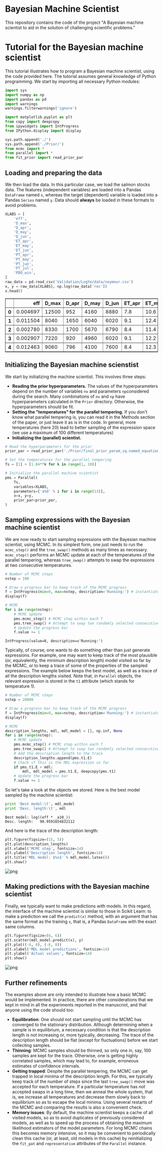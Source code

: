 # Bayesian Machine Scientist #

This repository contains the code of the project "A Bayesian machine scientist to aid in the solution of challenging scientific problems."


# Tutorial for the Bayesian machine scientist 

This tutorial illustrates how to program a Bayesian machine scientist, using the code provided here. The tutorial assumes general knowledge of Python programming. We start by importing all necessary Python modules:


```python
import sys
import numpy as np 
import pandas as pd
import warnings
warnings.filterwarnings('ignore')

import matplotlib.pyplot as plt
from copy import deepcopy
from ipywidgets import IntProgress
from IPython.display import display

sys.path.append('./')
sys.path.append('./Prior/')
from mcmc import *
from parallel import *
from fit_prior import read_prior_par
```

## Loading and preparing the data 

We then load the data. In this particular case, we load the salmon stocks data. The features (independent variables) are loaded into a Pandas `DataFrame` named `x`, whereas the target (dependent) variable is loaded into a Pandas `Series` named `y`. Data should **always** be loaded in these formats to avoid problems. 


```python
XLABS = [
    'eff',
    'D_max',
    'D_apr',
    'D_may',
    'D_jun',
    'ET_apr',
    'ET_may',
    'ET_jun',
    'PT_apr',
    'PT_may',
    'PT_jun',
    'PT_jul',
    'PDO_win',
]
raw_data = pd.read_csv('Validation/LogYe/data/seymour.csv')
x, y = raw_data[XLABS], np.log(raw_data['rec'])
x.head()
```




<div>
<style scoped>
    .dataframe tbody tr th:only-of-type {
        vertical-align: middle;
    }

    .dataframe tbody tr th {
        vertical-align: top;
    }

    .dataframe thead th {
        text-align: right;
    }
</style>
<table border="1" class="dataframe">
  <thead>
    <tr style="text-align: right;">
      <th></th>
      <th>eff</th>
      <th>D_max</th>
      <th>D_apr</th>
      <th>D_may</th>
      <th>D_jun</th>
      <th>ET_apr</th>
      <th>ET_may</th>
      <th>ET_jun</th>
      <th>PT_apr</th>
      <th>PT_may</th>
      <th>PT_jun</th>
      <th>PT_jul</th>
      <th>PDO_win</th>
    </tr>
  </thead>
  <tbody>
    <tr>
      <th>0</th>
      <td>0.004697</td>
      <td>12500</td>
      <td>952</td>
      <td>4160</td>
      <td>8880</td>
      <td>7.8</td>
      <td>10.6</td>
      <td>14.5</td>
      <td>6.7</td>
      <td>7.3</td>
      <td>8.6</td>
      <td>9.7</td>
      <td>-1.544</td>
    </tr>
    <tr>
      <th>1</th>
      <td>0.011504</td>
      <td>8040</td>
      <td>1650</td>
      <td>6040</td>
      <td>6020</td>
      <td>9.1</td>
      <td>12.4</td>
      <td>14.5</td>
      <td>7.2</td>
      <td>8.2</td>
      <td>8.9</td>
      <td>9.8</td>
      <td>-1.012</td>
    </tr>
    <tr>
      <th>2</th>
      <td>0.002780</td>
      <td>8330</td>
      <td>1700</td>
      <td>5670</td>
      <td>6790</td>
      <td>8.4</td>
      <td>11.4</td>
      <td>13.5</td>
      <td>7.1</td>
      <td>8.0</td>
      <td>8.6</td>
      <td>9.3</td>
      <td>-0.496</td>
    </tr>
    <tr>
      <th>3</th>
      <td>0.002907</td>
      <td>7220</td>
      <td>920</td>
      <td>4960</td>
      <td>6020</td>
      <td>9.1</td>
      <td>12.2</td>
      <td>14.4</td>
      <td>7.6</td>
      <td>8.5</td>
      <td>9.1</td>
      <td>9.9</td>
      <td>-0.682</td>
    </tr>
    <tr>
      <th>4</th>
      <td>0.012463</td>
      <td>9060</td>
      <td>796</td>
      <td>4100</td>
      <td>7600</td>
      <td>8.4</td>
      <td>12.3</td>
      <td>13.2</td>
      <td>7.5</td>
      <td>8.3</td>
      <td>8.8</td>
      <td>9.2</td>
      <td>-0.472</td>
    </tr>
  </tbody>
</table>
</div>



## Initializing the Bayesian machine scienstist 

We start by initializing the machine scientist. This involves three steps:
- **Reading the prior hyperparameters.** The values of the hyperparameters depend on the number of variables `nv` and parameters `np`considered during the search. Many combinations of `nv` and `np` have hyperparameters calculated in the `Prior` directory. Otherwise, the hyperparameters should be fit. 
- **Setting the "temperatures" for the parallel tempering.** If you don't know what parallel tempering is, you can read it in the Methods section of the paper, or just leave it as is in the code. In general, more temperatures (here 20) lead to better sampling of the expression space (we use a maximum of 100 different temperatures)
- **Initializing the (parallel) scientist.**


```python
# Read the hyperparameters for the prior
prior_par = read_prior_par('./Prior/final_prior_param_sq.named_equations.nv13.np13.2016-09-01 17:05:57.196882.dat')

# Set the temperatures for the parallel tempering
Ts = [1] + [1.04**k for k in range(1, 20)]

# Initialize the parallel machine scientist
pms = Parallel(
    Ts,
    variables=XLABS,
    parameters=['a%d' % i for i in range(13)],
    x=x, y=y,
    prior_par=prior_par,
)
```

## Sampling expressions with the Bayesian machine scientist 

We are now ready to start sampling expressions with the Bayesian machine scientist, using MCMC. In its simplest form, one just needs to run the `mcmc_step()` and the `tree_swap()` methods as many times as necessary. `mcmc_step()` performs an MCMC update at each of the temperatures of the parallel tempering, whereas `tree_swap()` attempts to swap the expressions at two consecutive temperatures.


```python
# Number of MCMC steps
nstep = 100

# Draw a progress bar to keep track of the MCMC progress
f = IntProgress(min=0, max=nstep, description='Running:') # instantiate the bar
display(f)

# MCMC
for i in range(nstep):
    # MCMC update
    pms.mcmc_step() # MCMC step within each T
    pms.tree_swap() # Attempt to swap two randomly selected consecutive temps
    # Update the progress bar
    f.value += 1
```


    IntProgress(value=0, description=u'Running:')


Typically, of course, one wants to do something other than just generate expressions. For example, one may want to keep track of the most plausible (or, equivalently, the minimum description length) model visited so far by the MCMC, or to keep a trace of some of the properties of the sampled expressions. The example below keeps the best model, as well as a trace of all the description lengths visited. Note that, in `Parallel` objects, the relevant expression is stored in the `t1` attribute (which stands for temperature 1).


```python
# Number of MCMC steps
nstep = 20000

# Draw a progress bar to keep track of the MCMC progress
f = IntProgress(min=0, max=nstep, description='Running:') # instantiate the bar
display(f)

# MCMC
description_lengths, mdl, mdl_model = [], np.inf, None
for i in range(nstep):
    # MCMC update
    pms.mcmc_step() # MCMC step within each T
    pms.tree_swap() # Attempt to swap two randomly selected consecutive temperature
    # Add the description length to the trace
    description_lengths.append(pms.t1.E)
    # Check if this is the MDL expression so far
    if pms.t1.E < mdl:
        mdl, mdl_model = pms.t1.E, deepcopy(pms.t1)
    # Update the progress bar
    f.value += 1
```

So let's take a look at the objects we stored. Here is the best model sampled by the machine scientist:


```python
print 'Best model:\t', mdl_model
print 'Desc. length:\t', mdl
```

    Best model:	log((eff * _a10_))
    Desc. length:	90.9591654832112


And here is the trace of the description length:


```python
plt.figure(figsize=(15, 5))
plt.plot(description_lengths)
plt.xlabel('MCMC step', fontsize=14)
plt.ylabel('Description length', fontsize=14)
plt.title('MDL model: $%s$' % mdl_model.latex())
plt.show()
```


![png](images/output_17_0.png)


## Making predictions with the Bayesian machine scientist 

Finally, we typically want to make predictions with models. In this regard, the interface of the machine scientist is similar to those in Scikit Learn: to make a prediction we call the `predict(x)` method, with an argument that has the same format as the training `x`, that is, a Pandas `DataFrame` with the exact same columns.


```python
plt.figure(figsize=(6, 6))
plt.scatter(mdl_model.predict(x), y)
plt.plot((-6, 0), (-6, 0))
plt.xlabel('MDL model predictions', fontsize=14)
plt.ylabel('Actual values', fontsize=14)
plt.show()
```


![png](images/output_20_0.png)


## Further refinements 

The examples above are only intended to illustrate how a basic MCMC would be implemented. In practice, there are other considerations that we kept in mind in all the experiments reported in the manuscriot, and that anyone using the code should too:
- **Equilibration**: One should not start sampling until the MCMC has converged to the stationary distribution. Although determining when a sample is in equilibrium, a necessary condition is that the description length is not increasing or, more typically, decreasing. The trace of the description length should be flat (except for fluctuations) before we start collecting samples.
- **Thinning**: MCMC samples should be thinned, so only one in, say, 100 samples are kept for the trace. Otherwise, one is getting highly correlated samples, which may lead to, for example, erroneous estimates of confidence intervals.
- **Getting trapped**: Despite the parallel tempering, the MCMC can get trapped in local minima of the description length. For this, we typically keep track of the number of steps since the last `tree_swap()` move was accepted for each temperature. If a particular temperature has *not* accepted swaps in a long time, then we anneal the whole system, that is, we increase all temperatures and decrease them slowly back to equilibrium so as to escape the local minima. Using several restarts of the MCMC and comparing the results is also a convenient check.
- **Memory issues**: By default, the machine scientist keeps a cache of all visited models, so as to avoid duplicates of previously considered models, as well as to speed up the process of obtaining the maximum likelihood estimators of the model parameters. For long MCMC chains this becomes memory intensive, so it may be convenient to periodically clean this cache (or, at least, old models in this cache) by reinitializing the `fit_pat` and `representative` attributes of the `Parallel` instance.

